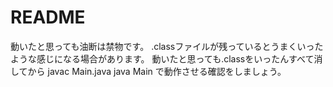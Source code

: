 # README #

動いたと思っても油断は禁物です。 .classファイルが残っているとうまくいったような感じになる場合があります。
動いたと思っても.classをいったんすべて消してから
javac Main.java
java Main
で動作させる確認をしましょう。